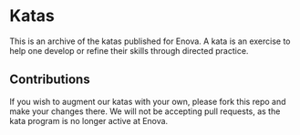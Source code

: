 # Katas

This is an archive of the katas published for Enova.  A kata is an exercise to help one develop or refine their skills through directed practice.

## Contributions
If you wish to augment our katas with your own, please fork this repo and make your changes there.  We will not be accepting pull requests, as the kata program is no longer active at Enova.
